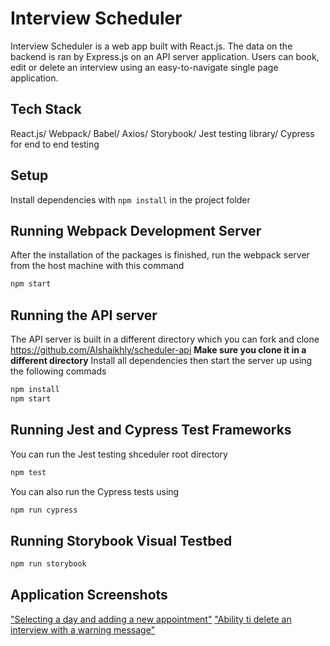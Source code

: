 # Interview Scheduler

Interview Scheduler is a web app built with React.js. The data on the backend is ran by Express.js on an API server application.
Users can book, edit or delete an interview using an easy-to-navigate single page application.

## Tech Stack

React.js/
Webpack/
Babel/
Axios/
Storybook/
Jest testing library/
Cypress for end to end testing

## Setup

Install dependencies with `npm install` in the project folder

## Running Webpack Development Server
After the installation of the packages is finished, run the webpack server from the host machine with this command
```sh
npm start
```
## Running the API server

The API server is built in a different directory which you can fork and clone  https://github.com/Alshaikhly/scheduler-api
**Make sure you clone it in a different directory**
Install all dependencies then start the server up using the following commads
```sh
npm install
npm start
```
## Running Jest and Cypress Test Frameworks
You can run the Jest testing shceduler root directory
```sh
npm test
```
You can also run the Cypress tests using 
```sh
npm run cypress
```
## Running Storybook Visual Testbed

```sh
npm run storybook
```
## Application Screenshots

["Selecting a day and adding a new appointment"](https://github.com/Alshaikhly/scheduler/blob/master/docs/Main%20page%20&%20new%20appointment.png?raw=true)
["Ability ti delete an interview with a warning message"](https://github.com/Alshaikhly/scheduler/blob/master/docs/deleting%20interview.png?raw=true)
